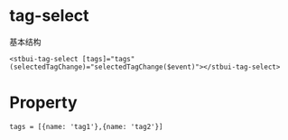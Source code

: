 # tag-select

基本结构

```
<stbui-tag-select [tags]="tags" (selectedTagChange)="selectedTagChange($event)"></stbui-tag-select>
```

# Property

```
tags = [{name: 'tag1'},{name: 'tag2'}]
```
